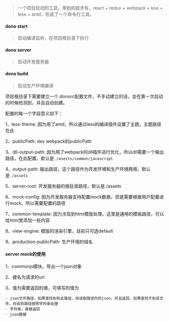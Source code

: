 
> 一个项目启动的工具，用到的技术有，react + redux + webpack + koa + less + antd，形成了一个命令行工具。

#### dono start

> 启动编译监听，在项目根目录下执行

#### dono server

> 启动开发服务器

#### dono build

> 启动生产环境编译





项目根目录下需要建立一个.donorc配置文件，不手动建立的话，会在第一次启动的时候检测到，并且自动创建。

配置的每一个字段意义如下：

1、less-theme: 因为用了antd，所以通过less的编译插件设置了主题，主题路径在此

2、publicPath: dev webpack的publicPath

3、dll-output-path: 因为用了webpack的dll插件进行优化，所以dll需要一个输出路径，在此配置，默认是`./asests/common/javascript`

4、output-path: 输出路径，这个路径作为开发环境和生产环境两用，默认是`./assets`

5、server-root: 开发服务器的根目录路径，默认是./assets

6、mock-config: 因为开发服务器支持配置mock数据，但是需要根据用户配置进行mock，所以需要配置的路径

7、common-template: 因为涉及到html模版处理，这里是通用的模板路径，可以给html里添加一些内容

8、view-engine: 模版的渲染引擎，目前只可选default

9、production-publicPath: 生产环境的域名


#### server  mock的使用

1、commonjs模块，导出一个json对象

2、键名为请求的url

3、值为需要返回的值，可填写的值为

    - json文件路径，如果查找到有此路径，则读取路径内的json，并且返回，如果查找不到该文件，则会将路径按照字符串处理
    - 字符串，直接返回
    - json数据
